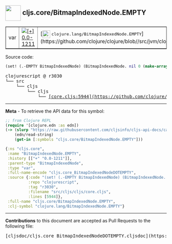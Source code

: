## <img width="48px" valign="middle" src="http://i.imgur.com/Hi20huC.png"> cljs.core/BitmapIndexedNode.EMPTY

 <table border="1">
<tr>

<td>var</td>
<td><a href="https://github.com/cljsinfo/cljs-api-docs/tree/0.0-1211"><img valign="middle" alt="[+] 0.0-1211" src="https://img.shields.io/badge/+-0.0--1211-lightgrey.svg"></a> </td>
<td>
[<img height="24px" valign="middle" src="http://i.imgur.com/1GjPKvB.png"> <samp>clojure.lang/BitmapIndexedNode.EMPTY</samp>](https://github.com/clojure/clojure/blob//src/jvm/clojure/lang/PersistentHashMap.java)
</td>
</tr>
</table>






Source code:

```clj
(set! (.-EMPTY BitmapIndexedNode) (BitmapIndexedNode. nil 0 (make-array 0)))
```

 <pre>
clojurescript @ r3030
└── src
    └── cljs
        └── cljs
            └── <ins>[core.cljs:5944](https://github.com/clojure/clojurescript/blob/r3030/src/cljs/cljs/core.cljs#L5944)</ins>
</pre>


---

__Meta__ - To retrieve the API data for this symbol:

```clj
;; from Clojure REPL
(require '[clojure.edn :as edn])
(-> (slurp "https://raw.githubusercontent.com/cljsinfo/cljs-api-docs/catalog/cljs-api.edn")
    (edn/read-string)
    (get-in [:symbols "cljs.core/BitmapIndexedNode.EMPTY"]))
```

```clj
{:ns "cljs.core",
 :name "BitmapIndexedNode.EMPTY",
 :history [["+" "0.0-1211"]],
 :parent-type "BitmapIndexedNode",
 :type "var",
 :full-name-encode "cljs.core_BitmapIndexedNodeDOTEMPTY",
 :source {:code "(set! (.-EMPTY BitmapIndexedNode) (BitmapIndexedNode. nil 0 (make-array 0)))",
          :repo "clojurescript",
          :tag "r3030",
          :filename "src/cljs/cljs/core.cljs",
          :lines [5944]},
 :full-name "cljs.core/BitmapIndexedNode.EMPTY",
 :clj-symbol "clojure.lang/BitmapIndexedNode.EMPTY"}

```

---

__Contributions__ to this document are accepted as Pull Requests to the following file:

 <pre>
[cljsdoc/cljs.core_BitmapIndexedNodeDOTEMPTY.cljsdoc](https://github.com/cljsinfo/cljs-api-docs/blob/master/cljsdoc/cljs.core_BitmapIndexedNodeDOTEMPTY.cljsdoc)
</pre>

